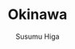 ---
title: Okinawa
author: Susumu Higa
started: 2025-02-16
finished: 2025-02-23
category: Manga
link: https://bookshop.org/p/books/okinawa-susumu-higa/19730133?ean=9781683961185&next=t&next=t
---
